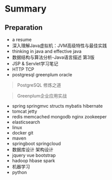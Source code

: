 # Summary
## Preparation
+ a resume
+ 深入理解Java虚拟机：JVM高级特性与最佳实践
+ thinking in java and effective java
+ 数据结构与算法分析-Java语言描述 第3版
+ JSP & Servlet学习笔记
+ HTTP TCP
+ postgresql greenplum oracle
> PostgreSQL 修炼之道

> Greenplum企业应用实战

+ spring springmvc structs mybatis hibernate
+ tomcat jetty
+ redis memcached mongodb nginx zookeeper
+ elasticsearch
+ linux
+ docker git
+ maven
+ springboot springcloud
+ 数据库设计 架构设计
+ jquery vue bootstrap
+ hadoop hbase spark
+ 机器学习
+ python
